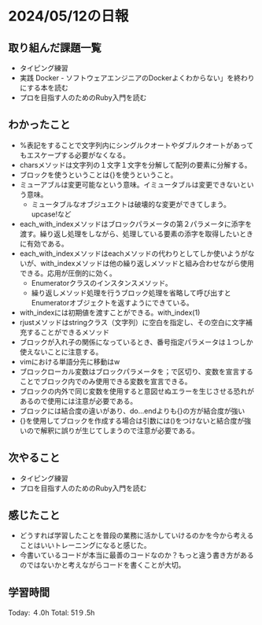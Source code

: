 # 2024/05/12の日報
## 取り組んだ課題一覧
* タイピング練習
*  実践 Docker - ソフトウェアエンジニアのDockerよくわからない」を終わりにする本を読む
*  プロを目指す人のためのRuby入門を読む
## わかったこと
* %表記をすることで文字列内にシングルクオートやダブルクオートがあってもエスケープする必要がなくなる。
* charsメソッドは文字列の１文字１文字を分解して配列の要素に分解する。
* ブロックを使うということは{}を使うということ。
* ミューアブルは変更可能なという意味。イミュータブルは変更できないという意味。
  *  ミュータブルなオブジュエクトは破壊的な変更ができてしまう。upcase!など
* each_with_indexメソッドはブロックパラメータの第２パラメータに添字を渡す。繰り返し処理をしながら、処理している要素の添字を取得したいときに有効である。
* each_with_indexメソッドはeachメソッドの代わりとしてしか使いようがないが、with_indexメソッドは他の繰り返しメソッドと組み合わせながら使用できる。応用が圧倒的に効く。
  *  Enumeratorクラスのインスタンスメソッド。
  *  繰り返しメソッド処理を行うブロック処理を省略して呼び出すとEnumeratorオブジェクトを返すようにできている。
* with_indexには初期値を渡すことができる。with_index(1)
* rjustメソッドはstringクラス（文字列）に空白を指定し、その空白に文字補充することができるメソッド
* ブロックが入れ子の関係になっているとき、番号指定パラメータは１つしか使えないことに注意する。
* vimにおける単語分先に移動はw
* ブロックローカル変数はブロックパラメータを；で区切り、変数を宣言することでブロック内でのみ使用できる変数を宣言できる。 
 * ブロックの内外で同じ変数を使用すると意図せぬエラーを生じさせる恐れがあるので使用には注意が必要である。
* ブロックには結合度の違いがあり、do...endよりも{}の方が結合度が強い
 * {}を使用してブロックを作成する場合は引数には()をつけないと結合度が強いので解釈に誤りが生じてしまうので注意が必要である。    
## 次やること
* タイピング練習
* プロを目指す人のためのRuby入門を読む
## 感じたこと
* どうすれば学習したことを普段の業務に活かしていけるのかを今から考えることはいいトレーニングになると感じた。
* 今書いているコードが本当に最善のコードなのか？もっと違う書き方があるのではないかと考えながらコードを書くことが大切。
## 学習時間
Today: ４.0h
Total: 51９.5h
